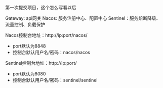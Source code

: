 第一次提交项目，这个怎么写看以后

Gateway: api网关
Nacos: 服务注册中心、配置中心
Sentinel：服务熔断降级、流量控制、负载保护

Nacos控制台地址：http://ip:port/nacos/
* port默认为8848
* 控制台默认用户名/密码：nacos/nacos

Sentinel控制台地址：http://ip:port/
* port默认为8080
* 控制台默认用户名/密码：sentinel/sentinel